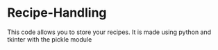 # Recipe-Handling
This code allows you to store your recipes. It is made using python and tkinter with the pickle module
